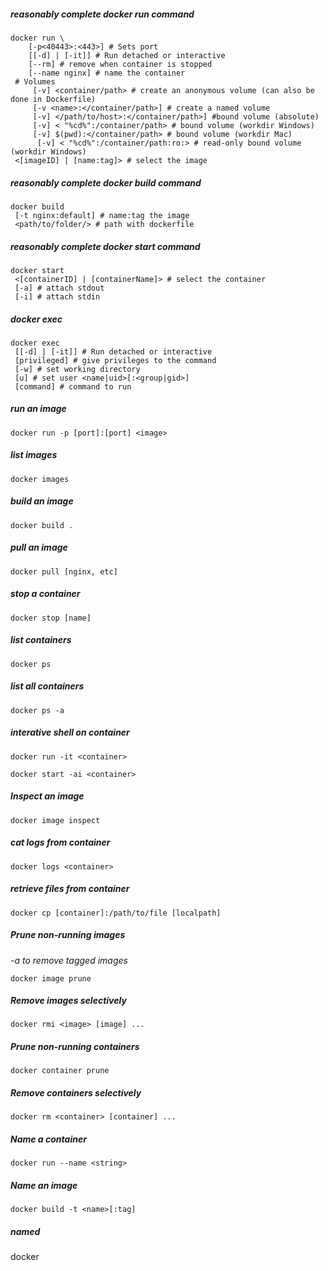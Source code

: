 ##### reasonably complete docker run command
```docker
docker run \
    [-p<40443>:<443>] # Sets port
    [[-d] | [-it]] # Run detached or interactive
    [--rm] # remove when container is stopped
    [--name nginx] # name the container
 # Volumes
     [-v] <container/path> # create an anonymous volume (can also be done in Dockerfile)
     [-v <name>:</container/path>] # create a named volume 
     [-v] </path/to/host>:</container/path>] #bound volume (absolute)
     [-v] < "%cd%":/container/path> # bound volume (workdir Windows)
     [-v] $(pwd):</container/path> # bound volume (workdir Mac)
      [-v] < "%cd%":/container/path:ro:> # read-only bound volume (workdir Windows)
 <[imageID] | [name:tag]> # select the image
```
##### reasonably complete docker build command
```docker
docker build 
 [-t nginx:default] # name:tag the image
 <path/to/folder/> # path with dockerfile
```
##### reasonably complete docker start command
```docker
docker start 
 <[containerID] | [containerName]> # select the container
 [-a] # attach stdout
 [-i] # attach stdin
 ```
##### docker exec 
```docker
docker exec
 [[-d] | [-it]] # Run detached or interactive
 [privileged] # give privileges to the command
 [-w] # set working directory
 [u] # set user <name|uid>[:<group|gid>]
 [command] # command to run 
```

##### run an image
```docker
docker run -p [port]:[port] <image>
```
##### list images
```docker
docker images
```
##### build an image
```docker
docker build .
```
##### pull an image
```docker
docker pull [nginx, etc]
```
##### stop a container
```docker
docker stop [name]
```
##### list containers
```docker
docker ps
```
##### list all containers
```docker
docker ps -a
```
##### interative shell on container
```docker
docker run -it <container>
```
```docker
docker start -ai <container>
```

##### Inspect an image
```docker
docker image inspect
```
##### cat logs from container
```docker
docker logs <container>
```

##### retrieve files from container
```docker
docker cp [container]:/path/to/file [localpath]
```
##### Prune non-running images
*-a to remove tagged images*
```docker
docker image prune
```
##### Remove images selectively
```docker
docker rmi <image> [image] ...
```
##### Prune non-running containers

```docker
docker container prune
```

##### Remove containers selectively
```docker
docker rm <container> [container] ...
```
##### Name a container
```docker
docker run --name <string>
```
##### Name an image
```docker
docker build -t <name>[:tag]
```
##### named
docker 